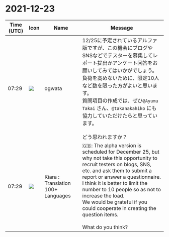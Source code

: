 # 2021-12-23

|Time (UTC)|Icon|Name|Message|
|---|---|---|---|
|07:29|![](https://avatars.slack-edge.com/2019-11-22/845042642576_070441337abaca9fb7b3_72.png)|ogwata|12/25に予定されているアルファ版ですが、この機会にブログやSNSなどでテスターを募集してレポート提出かアンケート回答をお願いしてみてはいかがでしょう。<br>負荷を高めないために、限定10人など数を限った方がよいと思います。<br>質問項目の作成では、ぜひ`@Ayumu Takai` さん、`@takanakahiko` にも協力していただけたらと思っています。<br><br>どう思われますか？|
|07:29|![](https://avatars.slack-edge.com/2021-08-02/2324149410423_2aa7423c4133ecb9f168_72.png)|Kiara : Translation 100+ Languages|🇬🇧: The alpha version is scheduled for December 25, but why not take this opportunity to recruit testers on blogs, SNS, etc. and ask them to submit a report or answer a questionnaire.<br>I think it is better to limit the number to 10 people so as not to increase the load.<br>We would be grateful if you could cooperate in creating the question items.<br><br>What do you think?|
